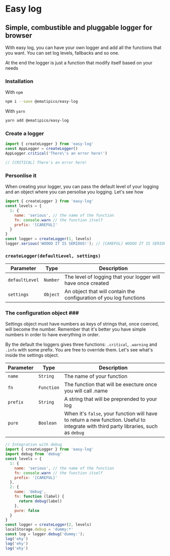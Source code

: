 # Easy log #
## Simple, combustible and pluggable logger for browser ##

With easy log, you can have your own logger and add all the functions that you want.
You can set log levels, fallbacks and so one. 

At the end the logger is just a function that modify itself based on your needs

### Installation ###
With `npm`
```bash
npm i --save @ematipico/easy-log
```
With `yarn`
```bash
yarn add @ematipico/easy-log
```

### Create a logger ###

```js
import { createLogger } from 'easy-log'
const AppLogger = createLogger()
AppLogger.critical('There\'s an error here!')

// [CRITICAL] There's an error here!
```

### Personlise it ###

When creating your logger, you can pass the default level of your logging and an object where you can persolise you logging. Let's see how

```js
import { createLogger } from 'easy-log'
const levels = {
  1: {
    name: 'serious', // the name of the function
    fn: console.warn // the function itself
    prefix: '[CAREFUL]'
  }
}
const logger = createLogger(1, levels)
logger.serious('WOOOO IT IS SERIOUS!'); // [CAREFUL] WOOOO IT IS SERIOUS! [with warning style on the console]

```

### `createLogger(defaultLevel, settings)` ###

| Parameter | Type | Description |
| ----------|------|-------------|
| `defaultLevel` | `Number` | The level of logging that your logger will have once created |
| `settings` | `Object` | An object that will contain the configuration of you log functions |

### The configuration object ###
Settings object must have numbers as keys of strings that, once coerced, will become the number. Remember that it's better you have simple numbers in order to have everything in order.

By the default the loggers gives three functions: `.critical`, `.warning` and `.info` with some prefix. You are free to override them.
Let's see what's inside the settings object.

| Parameter | Type | Description |
| ----------|------|-------------|
| `name` | `String` | The name of your function |
| `fn` | `Function` | The function that will be execture once you will call .name | 
| `prefix` | `String` | A string that will be preprended to your log |
| `pure` | `Boolean` | When it's `false`, your function will have to return a new function. Useful to integrate with third party libraries, such as `debug` | 

```js
// Integration with debug
import { createLogger } from 'easy-log'
import debug from 'debug'
const levels = {
  1: {
    name: 'serious', // the name of the function
    fn: console.warn // the function itself
    prefix: '[CAREFUL]'
  },
  2: {
    name: 'debug',
    fn: function (label) {
      return debug(label)
    },
    pure: false
  }
}
const logger = createLogger(2, levels)
localStorage.debug = 'dummy:*'
const log = logger.debug('dummy:');
log('ehy')
log('ehy')
log('ehy')
```